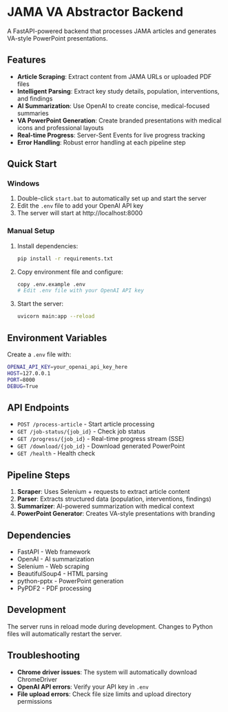 # JAMA VA Abstractor Backend

A FastAPI-powered backend that processes JAMA articles and generates VA-style PowerPoint presentations.

## Features

- **Article Scraping**: Extract content from JAMA URLs or uploaded PDF files
- **Intelligent Parsing**: Extract key study details, population, interventions, and findings
- **AI Summarization**: Use OpenAI to create concise, medical-focused summaries
- **VA PowerPoint Generation**: Create branded presentations with medical icons and professional layouts
- **Real-time Progress**: Server-Sent Events for live progress tracking
- **Error Handling**: Robust error handling at each pipeline step

## Quick Start

### Windows
1. Double-click `start.bat` to automatically set up and start the server
2. Edit the `.env` file to add your OpenAI API key
3. The server will start at http://localhost:8000

### Manual Setup
1. Install dependencies:
   ```bash
   pip install -r requirements.txt
   ```

2. Copy environment file and configure:
   ```bash
   copy .env.example .env
   # Edit .env file with your OpenAI API key
   ```

3. Start the server:
   ```bash
   uvicorn main:app --reload
   ```

## Environment Variables

Create a `.env` file with:

```bash
OPENAI_API_KEY=your_openai_api_key_here
HOST=127.0.0.1
PORT=8000
DEBUG=True
```

## API Endpoints

- `POST /process-article` - Start article processing
- `GET /job-status/{job_id}` - Check job status
- `GET /progress/{job_id}` - Real-time progress stream (SSE)
- `GET /download/{job_id}` - Download generated PowerPoint
- `GET /health` - Health check

## Pipeline Steps

1. **Scraper**: Uses Selenium + requests to extract article content
2. **Parser**: Extracts structured data (population, interventions, findings)
3. **Summarizer**: AI-powered summarization with medical context
4. **PowerPoint Generator**: Creates VA-style presentations with branding

## Dependencies

- FastAPI - Web framework
- OpenAI - AI summarization
- Selenium - Web scraping
- BeautifulSoup4 - HTML parsing
- python-pptx - PowerPoint generation
- PyPDF2 - PDF processing

## Development

The server runs in reload mode during development. Changes to Python files will automatically restart the server.

## Troubleshooting

- **Chrome driver issues**: The system will automatically download ChromeDriver
- **OpenAI API errors**: Verify your API key in `.env`
- **File upload errors**: Check file size limits and upload directory permissions